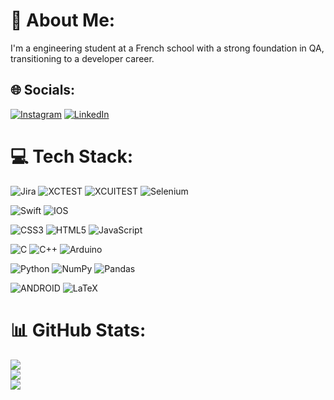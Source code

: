 # 💫 About Me:
I'm a engineering student at a French school with a strong foundation in QA, transitioning to a developer career.


## 🌐 Socials:
[![Instagram](https://img.shields.io/badge/Instagram-%23E4405F.svg?logo=Instagram&logoColor=white)](https://instagram.com/brnasantos) [![LinkedIn](https://img.shields.io/badge/LinkedIn-%230077B5.svg?logo=linkedin&logoColor=white)](https://linkedin.com/in/brunarobertasantos) 

# 💻 Tech Stack:

![Jira](https://img.shields.io/badge/jira-%230A0FFF.svg?style=for-the-badge&logo=jira&logoColor=white) 
![XCTEST](https://img.shields.io/badge/XCTest-%2320232a?style=for-the-badge&logo=xcode&logoColor=white) 
![XCUITEST](https://img.shields.io/badge/XCUITest-%2320232a?style=for-the-badge&logo=xcode&logoColor=white) 
![Selenium](https://img.shields.io/badge/selenium-3670A0?style=for-the-badge&logo=selenium&logoColor=white) 

![Swift](https://img.shields.io/badge/swift-F54A2A?style=for-the-badge&logo=swift&logoColor=white) 
![IOS](https://img.shields.io/badge/IOS-%2320232a.svg?style=for-the-badge&logo=apple&logoColor=white) 

![CSS3](https://img.shields.io/badge/css3-%231572B6.svg?style=for-the-badge&logo=css3&logoColor=white) 
![HTML5](https://img.shields.io/badge/html5-%23E34F26.svg?style=for-the-badge&logo=html5&logoColor=white) 
![JavaScript](https://img.shields.io/badge/javascript-%23323330.svg?style=for-the-badge&logo=javascript&logoColor=%23F7DF1E) 

![C](https://img.shields.io/badge/c-%2300599C.svg?style=for-the-badge&logo=c&logoColor=white) 
![C++](https://img.shields.io/badge/c++-%2300599C.svg?style=for-the-badge&logo=c%2B%2B&logoColor=white) 
![Arduino](https://img.shields.io/badge/-Arduino-00979D?style=for-the-badge&logo=Arduino&logoColor=white)

![Python](https://img.shields.io/badge/python-3670A0?style=for-the-badge&logo=python&logoColor=ffdd54) 
![NumPy](https://img.shields.io/badge/numpy-%23013243.svg?style=for-the-badge&logo=numpy&logoColor=white) 
![Pandas](https://img.shields.io/badge/pandas-%23150458.svg?style=for-the-badge&logo=pandas&logoColor=white) 

![ANDROID](https://img.shields.io/badge/android-%2320232a.svg?style=for-the-badge&logo=android&logoColor=%a4c639) 
![LaTeX](https://img.shields.io/badge/latex-%23008080.svg?style=for-the-badge&logo=latex&logoColor=white) 



# 📊 GitHub Stats:
![](https://github-readme-stats.vercel.app/api?username=gsantosbruna&theme=radical&hide_border=false&include_all_commits=true&count_private=true)<br/>
![](https://github-readme-streak-stats.herokuapp.com/?user=gsantosbruna&theme=radical&hide_border=false)<br/>
![](https://github-readme-stats.vercel.app/api/top-langs/?username=gsantosbruna&theme=radical&hide_border=false&include_all_commits=true&count_private=true&layout=compact)

<!-- Proudly created with GPRM ( https://gprm.itsvg.in ) -->
